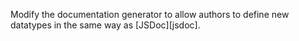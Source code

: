 Modify the documentation generator to allow authors to define new datatypes
in the same way as [JSDoc][jsdoc].
